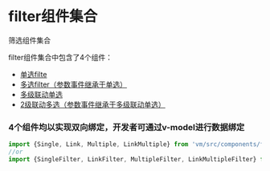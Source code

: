 filter组件集合
======================
筛选组件集合

filter组件集合中包含了4个组件：

* [单选filte](./single.md)
* [多选filter（参数事件继承于单选）](./multiple.md)
* [多级联动单选](./link.md)
* [2级联动多选（参数事件继承于多级联动单选）](./link-multiple.md)

### 4个组件均以实现双向绑定，开发者可通过v-model进行数据绑定

```js
import {Single, Link, Multiple, LinkMultiple} from 'vm/src/components/filter';
//or
import {SingleFilter, LinkFilter, MultipleFilter, LinkMultipleFilter} from 'vm';
```
